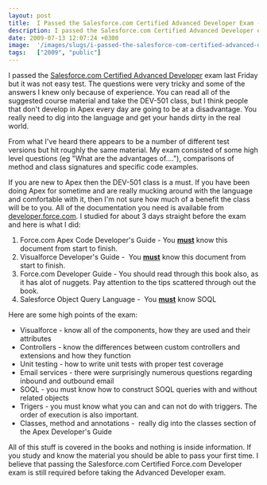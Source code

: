 ```yaml
---
layout: post
title:  I Passed the Salesforce.com Certified Advanced Developer Exam - So Can You!
description: I passed the Salesforce.com Certified Advanced Developer exam yesterday but it was not easy test. The questions were very tricky and some of the answers I knew only because of experience. You can read all of the suggested course material and take the DEV-501 class, but I think people that dont develop in Apex every day are going to be at a disadvantage. You really need to dig into the language and get your hands dirty in the real world.From what Ive heard there appears to be a number of differen
date: 2009-07-13 12:07:24 +0300
image:  '/images/slugs/i-passed-the-salesforce-com-certified-advanced-developer-exam-so-can-you.jpg'
tags:   ["2009", "public"]
---
```

<div id="_mcePaste" style="position:absolute;left:-10000px;top:0;width:1px;height:1px;">I passed the Salesforce.com Certified Advanced Developer exam yesterday but it was not easy test. The questions were very tricky and some of the answers I knew only because of experience. You can read all of the suggested course material and take the DEV-501 class, but I think people that don't develop in Apex every day are going to be at a disadvantage. You really need to dig into the language and get your hands dirty in the real world.</div>
<div id="_mcePaste" style="position:absolute;left:-10000px;top:0;width:1px;height:1px;">From what I've heard there appears to be a number of different test versions but hit roughly the same material. My exam consisted of some high level questions (eg "What are the advantages of...."), comparisons of method and class signatures and specific code examples.</div>
<div id="_mcePaste" style="position:absolute;left:-10000px;top:0;width:1px;height:1px;">If you are new to Apex then the DEV-501 class is a must. If you have been doing Apex for sometime and are really mucking around with the language and comfortable with it, then I'm not sure how much of a benefit the class will be to you. I studied for about 3 days straight before the exam and here is what I did:</div>
<div id="_mcePaste" style="position:absolute;left:-10000px;top:0;width:1px;height:1px;">Force.com Apex Code Developer's Guide - You must know this document from start to finish.</div>
<div id="_mcePaste" style="position:absolute;left:-10000px;top:0;width:1px;height:1px;">Visualforce Developer's Guide -  You must know this document from start to finish</div>
<div id="_mcePaste" style="position:absolute;left:-10000px;top:0;width:1px;height:1px;">Force.com Developer Guide - You should read through this book also as it has alot of nuggets. Pay attention to the tips scattered through out the book</div>
<div id="_mcePaste" style="position:absolute;left:-10000px;top:0;width:1px;height:1px;">Salesforce Object Query Language -  You must know SOQL</div>
<div id="_mcePaste" style="position:absolute;left:-10000px;top:0;width:1px;height:1px;">Force.com Web Services API Developer's Guide - I breezed through the document but the material on the exam didn't seem relevant</div>
<div id="_mcePaste" style="position:absolute;left:-10000px;top:0;width:1px;height:1px;">Here are some high points of the exam:</div>
<div id="_mcePaste" style="position:absolute;left:-10000px;top:0;width:1px;height:1px;">Visualforce - know all of the components, how they are used and their attributes</div>
<div id="_mcePaste" style="position:absolute;left:-10000px;top:0;width:1px;height:1px;">Controllers - know the differences between custom controllers and extensions and how they function</div>
<div id="_mcePaste" style="position:absolute;left:-10000px;top:0;width:1px;height:1px;">Unit testing - how to write test with test coverage</div>
<div id="_mcePaste" style="position:absolute;left:-10000px;top:0;width:1px;height:1px;">Email services - there were surprisingly numerous questions regarding inbound and outbound email</div>
<div id="_mcePaste" style="position:absolute;left:-10000px;top:0;width:1px;height:1px;">SOQL - you must know how to construct SOQL queries with and without related objects</div>
<div id="_mcePaste" style="position:absolute;left:-10000px;top:0;width:1px;height:1px;">Trigers - you must know what you can and can not do with triggers. The order of execution is also important.</div>
<div id="_mcePaste" style="position:absolute;left:-10000px;top:0;width:1px;height:1px;">Classes, method and annotations -  really dig into the classes section of the Apex Developer's Guide</div>
<div id="_mcePaste" style="position:absolute;left:-10000px;top:0;width:1px;height:1px;">All of this stuff is covered in the books and nothing is inside information. If you study and know the material you should be able to pass your first time.</div>
I passed the <a href="http://www.salesforce.com/services-training/training_certification/certification/" target="_blank">Salesforce.com Certified Advanced Developer</a> exam last Friday but it was not easy test. The questions were very tricky and some of the answers I knew only because of experience. You can read all of the suggested course material and take the DEV-501 class, but I think people that don't develop in Apex every day are going to be at a disadvantage. You really need to dig into the language and get your hands dirty in the real world.
<p>From what I've heard there appears to be a number of different test versions but hit roughly the same material. My exam consisted of some high level questions (eg "What are the advantages of...."), comparisons of method and class signatures and specific code examples.</p>
<p>If you are new to Apex then the DEV-501 class is a must. If you have been doing Apex for sometime and are really mucking around with the language and comfortable with it, then I'm not sure how much of a benefit the class will be to you. All of the documentation you need is available from <a href="http://wiki.developerforce.com/index.php/Documentation" target="_blank">developer.force.com</a>. I studied for about 3 days straight before the exam and here is what I did:</p>
<ol>
	<li>Force.com Apex Code Developer's Guide - You <strong><span style="text-decoration:underline;">must</span></strong> know this document from start to finish.</li>
	<li>Visualforce Developer's Guide -  You <strong><span style="text-decoration:underline;">must</span></strong> know this document from start to finish.</li>
	<li>Force.com Developer Guide - You should read through this book also, as it has alot of nuggets. Pay attention to the tips scattered through out the book.</li>
	<li>Salesforce Object Query Language -  You <strong><span style="text-decoration:underline;">must</span></strong> know SOQL</li>
</ol>
Here are some high points of the exam:
<ul>
	<li>Visualforce - know all of the components, how they are used and their attributes</li>
	<li>Controllers - know the differences between custom controllers and extensions and how they function</li>
	<li>Unit testing - how to write unit tests with proper test coverage</li>
	<li>Email services - there were surprisingly numerous questions regarding inbound and outbound email</li>
	<li>SOQL - you must know how to construct SOQL queries with and without related objects</li>
	<li>Trigers - you must know what you can and can not do with triggers. The order of execution is also important.</li>
	<li>Classes, method and annotations -  really dig into the classes section of the Apex Developer's Guide</li>
</ul>
All of this stuff is covered in the books and nothing is inside information. If you study and know the material you should be able to pass your first time. I believe that passing the Salesforce.com Certified Force.com Developer exam is still required before taking the Advanced Developer exam.
